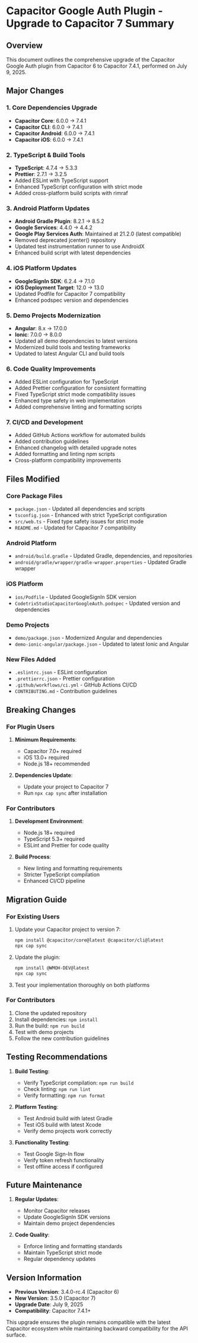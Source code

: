 # Capacitor Google Auth Plugin - Upgrade to Capacitor 7 Summary

## Overview

This document outlines the comprehensive upgrade of the Capacitor Google Auth plugin from Capacitor 6 to Capacitor 7.4.1, performed on July 9, 2025.

## Major Changes

### 1. Core Dependencies Upgrade

- **Capacitor Core**: 6.0.0 → 7.4.1
- **Capacitor CLI**: 6.0.0 → 7.4.1
- **Capacitor Android**: 6.0.0 → 7.4.1
- **Capacitor iOS**: 6.0.0 → 7.4.1

### 2. TypeScript & Build Tools

- **TypeScript**: 4.7.4 → 5.3.3
- **Prettier**: 2.7.1 → 3.2.5
- Added ESLint with TypeScript support
- Enhanced TypeScript configuration with strict mode
- Added cross-platform build scripts with rimraf

### 3. Android Platform Updates

- **Android Gradle Plugin**: 8.2.1 → 8.5.2
- **Google Services**: 4.4.0 → 4.4.2
- **Google Play Services Auth**: Maintained at 21.2.0 (latest compatible)
- Removed deprecated jcenter() repository
- Updated test instrumentation runner to use AndroidX
- Enhanced build script with latest dependencies

### 4. iOS Platform Updates

- **GoogleSignIn SDK**: 6.2.4 → 7.1.0
- **iOS Deployment Target**: 12.0 → 13.0
- Updated Podfile for Capacitor 7 compatibility
- Enhanced podspec version and dependencies

### 5. Demo Projects Modernization

- **Angular**: 8.x → 17.0.0
- **Ionic**: 7.0.0 → 8.0.0
- Updated all demo dependencies to latest versions
- Modernized build tools and testing frameworks
- Updated to latest Angular CLI and build tools

### 6. Code Quality Improvements

- Added ESLint configuration for TypeScript
- Added Prettier configuration for consistent formatting
- Fixed TypeScript strict mode compatibility issues
- Enhanced type safety in web implementation
- Added comprehensive linting and formatting scripts

### 7. CI/CD and Development

- Added GitHub Actions workflow for automated builds
- Added contribution guidelines
- Enhanced changelog with detailed upgrade notes
- Added formatting and linting npm scripts
- Cross-platform compatibility improvements

## Files Modified

### Core Package Files

- `package.json` - Updated all dependencies and scripts
- `tsconfig.json` - Enhanced with strict TypeScript configuration
- `src/web.ts` - Fixed type safety issues for strict mode
- `README.md` - Updated for Capacitor 7 compatibility

### Android Platform

- `android/build.gradle` - Updated Gradle, dependencies, and repositories
- `android/gradle/wrapper/gradle-wrapper.properties` - Updated Gradle wrapper

### iOS Platform

- `ios/Podfile` - Updated GoogleSignIn SDK version
- `CodetrixStudioCapacitorGoogleAuth.podspec` - Updated version and dependencies

### Demo Projects

- `demo/package.json` - Modernized Angular and dependencies
- `demo-ionic-angular/package.json` - Updated to latest Ionic and Angular

### New Files Added

- `.eslintrc.json` - ESLint configuration
- `.prettierrc.json` - Prettier configuration
- `.github/workflows/ci.yml` - GitHub Actions CI/CD
- `CONTRIBUTING.md` - Contribution guidelines

## Breaking Changes

### For Plugin Users

1. **Minimum Requirements**:
   - Capacitor 7.0+ required
   - iOS 13.0+ required
   - Node.js 18+ recommended

2. **Dependencies Update**:
   - Update your project to Capacitor 7
   - Run `npx cap sync` after installation

### For Contributors

1. **Development Environment**:
   - Node.js 18+ required
   - TypeScript 5.3+ required
   - ESLint and Prettier for code quality

2. **Build Process**:
   - New linting and formatting requirements
   - Stricter TypeScript compilation
   - Enhanced CI/CD pipeline

## Migration Guide

### For Existing Users

1. Update your Capacitor project to version 7:

   ```bash
   npm install @capacitor/core@latest @capacitor/cli@latest
   npx cap sync
   ```

2. Update the plugin:

   ```bash
   npm install @WMOH-DEV@latest
   npx cap sync
   ```

3. Test your implementation thoroughly on both platforms

### For Contributors

1. Clone the updated repository
2. Install dependencies: `npm install`
3. Run the build: `npm run build`
4. Test with demo projects
5. Follow the new contribution guidelines

## Testing Recommendations

1. **Build Testing**:
   - Verify TypeScript compilation: `npm run build`
   - Check linting: `npm run lint`
   - Verify formatting: `npm run format`

2. **Platform Testing**:
   - Test Android build with latest Gradle
   - Test iOS build with latest Xcode
   - Verify demo projects work correctly

3. **Functionality Testing**:
   - Test Google Sign-In flow
   - Verify token refresh functionality
   - Test offline access if configured

## Future Maintenance

1. **Regular Updates**:
   - Monitor Capacitor releases
   - Update GoogleSignIn SDK versions
   - Maintain demo project dependencies

2. **Code Quality**:
   - Enforce linting and formatting standards
   - Maintain TypeScript strict mode
   - Regular dependency updates

## Version Information

- **Previous Version**: 3.4.0-rc.4 (Capacitor 6)
- **New Version**: 3.5.0 (Capacitor 7)
- **Upgrade Date**: July 9, 2025
- **Compatibility**: Capacitor 7.4.1+

This upgrade ensures the plugin remains compatible with the latest Capacitor ecosystem while maintaining backward compatibility for the API surface.
